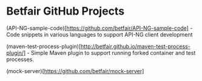 Betfair GitHub Projects
=======================

(API-NG-sample-code)[https://github.com/betfair/API-NG-sample-code] - Code snippets in various languages to support API-NG client development

(maven-test-process-plugin)[http://betfair.github.io/maven-test-process-plugin/] - Simple Maven plugin to support running forked container and test processes. 

(mock-server)[https://github.com/betfair/mock-server]
